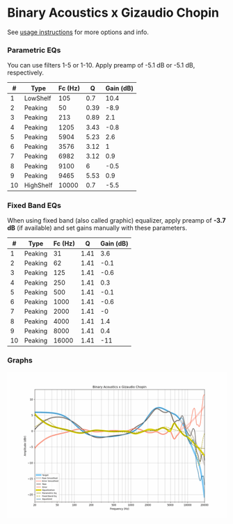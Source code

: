 # Binary Acoustics x Gizaudio Chopin
See [usage instructions](https://github.com/jaakkopasanen/AutoEq#usage) for more options and info.

### Parametric EQs
You can use filters 1-5 or 1-10. Apply preamp of -5.1 dB or -5.1 dB, respectively.

|   # | Type      |   Fc (Hz) |    Q |   Gain (dB) |
|-----|-----------|-----------|------|-------------|
|   1 | LowShelf  |       105 | 0.7  |        10.4 |
|   2 | Peaking   |        50 | 0.39 |        -8.9 |
|   3 | Peaking   |       213 | 0.89 |         2.1 |
|   4 | Peaking   |      1205 | 3.43 |        -0.8 |
|   5 | Peaking   |      5904 | 5.23 |         2.6 |
|   6 | Peaking   |      3576 | 3.12 |         1   |
|   7 | Peaking   |      6982 | 3.12 |         0.9 |
|   8 | Peaking   |      9100 | 6    |        -0.5 |
|   9 | Peaking   |      9465 | 5.53 |         0.9 |
|  10 | HighShelf |     10000 | 0.7  |        -5.5 |

### Fixed Band EQs
When using fixed band (also called graphic) equalizer, apply preamp of **-3.7 dB** (if available) and set gains manually with these parameters.

|   # | Type    |   Fc (Hz) |    Q |   Gain (dB) |
|-----|---------|-----------|------|-------------|
|   1 | Peaking |        31 | 1.41 |         3.6 |
|   2 | Peaking |        62 | 1.41 |        -0.1 |
|   3 | Peaking |       125 | 1.41 |        -0.6 |
|   4 | Peaking |       250 | 1.41 |         0.3 |
|   5 | Peaking |       500 | 1.41 |        -0.1 |
|   6 | Peaking |      1000 | 1.41 |        -0.6 |
|   7 | Peaking |      2000 | 1.41 |        -0   |
|   8 | Peaking |      4000 | 1.41 |         1.4 |
|   9 | Peaking |      8000 | 1.41 |         0.4 |
|  10 | Peaking |     16000 | 1.41 |       -11   |

### Graphs
![](./Binary%20Acoustics%20x%20Gizaudio%20Chopin.png)
